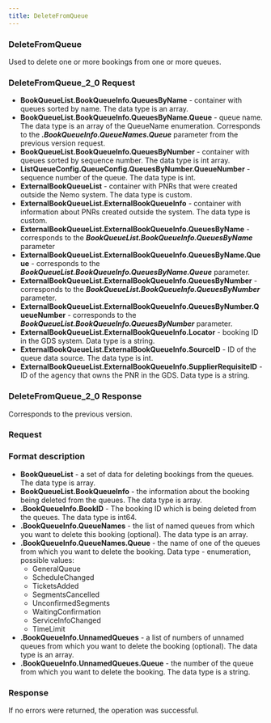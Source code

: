 ```yaml
---
title: DeleteFromQueue
---
```


### DeleteFromQueue 
Used to delete one or more bookings from one or more queues.

### DeleteFromQueue_2_0 Request
- **BookQueueList.BookQueueInfo.QueuesByName** - container with queues sorted by name. The data type is an array.
- **BookQueueList.BookQueueInfo.QueuesByName.Queue** - queue name. The data type is an array of the QueueName enumeration. Corresponds to the _**.BookQueueInfo.QueueNames.Queue**_  parameter from the previous version request.
- **BookQueueList.BookQueueInfo.QueuesByNumber** - container with queues sorted by sequence number. The data type is int array.
- **ListQueueConfig.QueueConfig.QueuesByNumber.QueueNumber** - sequence number of the queue. The data type is int.
- **ExternalBookQueueList** - container with PNRs that were created outside the Nemo system. The data type is custom.
- **ExternalBookQueueList.ExternalBookQueueInfo** - container with information about PNRs created outside the system. The data type is custom.
- **ExternalBookQueueList.ExternalBookQueueInfo.QueuesByName** - corresponds to the _**BookQueueList.BookQueueInfo.QueuesByName**_ parameter
- **ExternalBookQueueList.ExternalBookQueueInfo.QueuesByName.Queue** - corresponds to the _**BookQueueList.BookQueueInfo.QueuesByName.Queue**_ parameter.
- **ExternalBookQueueList.ExternalBookQueueInfo.QueuesByNumber** - corresponds to the _**BookQueueList.BookQueueInfo.QueuesByNumber**_ parameter.
- **ExternalBookQueueList.ExternalBookQueueInfo.QueuesByNumber.QueueNumber** - corresponds to the _**BookQueueList.BookQueueInfo.QueuesByNumber**_ parameter.
- **ExternalBookQueueList.ExternalBookQueueInfo.Locator** - booking ID in the GDS system. Data type is a string.
- **ExternalBookQueueList.ExternalBookQueueInfo.SourceID** - ID of the queue data source. The data type is int.
- **ExternalBookQueueList.ExternalBookQueueInfo.SupplierRequisiteID** - ID of the agency that owns the PNR in the GDS. Data type is a string.

### DeleteFromQueue_2_0 Response
Corresponds to the previous version.


### Request 
### Format description
- **BookQueueList** - a set of data for deleting bookings from the queues. The data type is array. 
- **BookQueueList.BookQueueInfo** - the information about the booking being deleted from the queues. The data type is array. 
- **.BookQueueInfo.BookID** - The booking ID which is being deleted from the queues. The data type is int64. 
- **.BookQueueInfo.QueueNames** - the list of named queues from which you want to delete this booking (optional). The data type is an array.
- **.BookQueueInfo.QueueNames.Queue** - the name of one of the queues from which you want to delete the booking. Data type - enumeration, possible values: 
	* GeneralQueue  
	* ScheduleChanged
	*  TicketsAdded  
	*  SegmentsCancelled 
	*  UnconfirmedSegments 
	*  WaitingConfirmation 
	*  ServiceInfoChanged  
	*  TimeLimit  
- **.BookQueueInfo.UnnamedQueues** - a list of numbers of unnamed queues from which you want to delete the booking (optional). The data type is an array.
- **.BookQueueInfo.UnnamedQueues.Queue** - the number of the queue from which you want to delete the booking. The data type is a string.

### Response
If no errors were returned, the operation was successful.